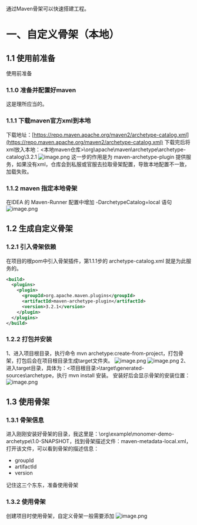 通过Maven骨架可以快速搭建工程。
# 一、自定义骨架（本地）
## 1.1 使用前准备 
使用前准备
### 1.1.0 准备并配置好maven
这是理所应当的。
### 1.1.1 下载maven官方xml到本地
下载地址：[https://repo.maven.apache.org/maven2/archetype-catalog.xml](https://repo.maven.apache.org/maven2/archetype-catalog.xml)
下载完后将xml放入本地：<本地maven仓库>\org\apache\maven\archetype\archetype-catalog\3.2.1
![image.png](https://cdn.nlark.com/yuque/0/2023/png/2475288/1678708727828-4187489f-6918-4206-a7d1-472da42b6e8f.png#averageHue=%23fbfaf9&clientId=u47ed04e0-4648-4&from=paste&height=303&id=ub2ccef25&name=image.png&originHeight=303&originWidth=993&originalType=binary&ratio=1&rotation=0&showTitle=false&size=41190&status=done&style=none&taskId=u841fe895-5111-456f-bf18-6821a2fc51d&title=&width=993)
这一步的作用是为 maven-archetype-plugin 提供服务，如果没有xml，仓库会到私服或官服去拉取骨架配置，导致本地配置不一致，加载失败。
### 1.1.2 maven 指定本地骨架
在IDEA 的 Maven-Runner 配置中增加 -DarchetypeCatalog=local 语句
![image.png](https://cdn.nlark.com/yuque/0/2023/png/2475288/1678708789516-bb1b4a43-9b65-43a4-8c26-e7242e516070.png#averageHue=%23f1f4f8&clientId=u47ed04e0-4648-4&from=paste&height=730&id=u70109bbe&name=image.png&originHeight=730&originWidth=999&originalType=binary&ratio=1&rotation=0&showTitle=false&size=96378&status=done&style=none&taskId=u2217147f-14bd-43f8-a8ee-b84cca55b1b&title=&width=999)
## 1.2 生成自定义骨架
### 1.2.1 引入骨架依赖
在项目的根pom中引入骨架插件，第1.1.1步的 archetype-catalog.xml 就是为此服务的。
```xml
<build>
  <plugins>
    <plugin>
      <groupId>org.apache.maven.plugins</groupId>
      <artifactId>maven-archetype-plugin</artifactId>
      <version>3.2.1</version>
    </plugin>
  </plugins>
</build>
```
### 1.2.2 打包并安装
1、进入项目根目录，执行命令 mvn archetype:create-from-project，打包骨架，打包后会在项目根目录生成target文件夹。
![image.png](https://cdn.nlark.com/yuque/0/2023/png/2475288/1678713654756-ddbdfc1a-60b6-45f6-8a3e-c765a733e09e.png#averageHue=%23fbf9f6&clientId=u47ed04e0-4648-4&from=paste&height=97&id=u89b711ff&name=image.png&originHeight=97&originWidth=882&originalType=binary&ratio=1&rotation=0&showTitle=true&size=13742&status=done&style=none&taskId=udfee7719-4001-46ed-bb1e-cf5b1f67b17&title=%E8%BF%9B%E5%85%A5%E6%8C%87%E5%AE%9A%E7%9B%AE%E5%BD%95%E6%89%A7%E8%A1%8Cmvn%20install&width=882 "进入指定目录执行mvn install")
![image.png](https://cdn.nlark.com/yuque/0/2023/png/2475288/1678709131388-b021dbe8-7b32-48da-8528-e2dfb32482a8.png#averageHue=%23eef2f7&clientId=u47ed04e0-4648-4&from=paste&height=321&id=ua6591d9b&name=image.png&originHeight=321&originWidth=459&originalType=binary&ratio=1&rotation=0&showTitle=true&size=29192&status=done&style=none&taskId=ub23f864b-d756-481e-ab92-6ba800ef6a3&title=%E7%94%9F%E6%88%90target%E7%9B%AE%E5%BD%95&width=459 "生成target目录")
2、进入target目录，具体为：<项目根目录>\target\generated-sources\archetype，执行 mvn install 安装。
安装好后会显示骨架的安装位置：
![image.png](https://cdn.nlark.com/yuque/0/2023/png/2475288/1678709194114-c174b30c-78e2-463a-bcc3-f4b46b8443a8.png#averageHue=%23faf8f5&clientId=u47ed04e0-4648-4&from=paste&height=141&id=u9dc374e5&name=image.png&originHeight=141&originWidth=1892&originalType=binary&ratio=1&rotation=0&showTitle=false&size=42456&status=done&style=none&taskId=ub39a1788-0df5-4663-9ac5-bc2632cd3f8&title=&width=1892)
## 1.3 使用骨架
### 1.3.1 骨架信息
进入刚刚安装好骨架的目录，我这里是：\org\example\monomer-demo-archetype\1.0-SNAPSHOT，找到骨架描述文件：maven-metadata-local.xml，打开该文件，可以看到骨架的描述信息：

- groupId
- artifactId
- version

记住这三个东东，准备使用骨架
### 1.3.2 使用骨架
创建项目时使用骨架，自定义骨架一般需要添加
![image.png](https://cdn.nlark.com/yuque/0/2023/png/2475288/1678709534357-e265107d-1620-4de0-8875-8656ae5a3618.png#averageHue=%23f3f5f8&clientId=u47ed04e0-4648-4&from=paste&height=802&id=u5d07b4b5&name=image.png&originHeight=802&originWidth=949&originalType=binary&ratio=1&rotation=0&showTitle=false&size=91473&status=done&style=none&taskId=u9c674453-db63-4e19-8f4b-9ff9bb558c7&title=&width=949)
